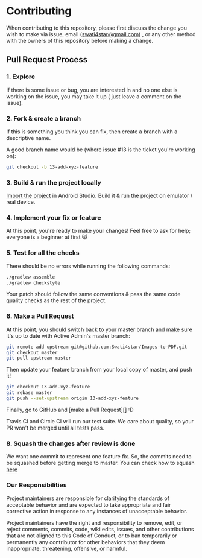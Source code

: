 # Contributing

When contributing to this repository, please first discuss the change you wish to 
make via issue, email (swati4star@gmail.com) , or any other method with the owners 
of this repository before making a change. 

## Pull Request Process

### 1. Explore

If there is some issue or bug, you are interested in and no one else is working 
on the issue, you may take it up ( just leave a comment on the issue).

### 2. Fork & create a branch

If this is something you think you can fix, then create a branch with a 
descriptive name.

A good branch name would be (where issue #13 is the ticket you're working on):

```sh
git checkout -b 13-add-xyz-feature
```

### 3. Build & run the project locally

[Import the project](https://developer.android.com/studio/projects/create-project.html#ImportAProject) in Android Studio. 
Build it & run the project on emulator / real device.


### 4. Implement your fix or feature

At this point, you're ready to make your changes! Feel free to ask for help;
everyone is a beginner at first :smile_cat:


### 5. Test for all the checks

There should be no errors while running the following commands:

```sh
./gradlew assemble
./gradlew checkstyle
```
Your patch should follow the same conventions & pass the same code quality
checks as the rest of the project.

### 6. Make a Pull Request

At this point, you should switch back to your master branch and make sure it's
up to date with Active Admin's master branch:

```sh
git remote add upstream git@github.com:Swati4star/Images-to-PDF.git
git checkout master
git pull upstream master
```

Then update your feature branch from your local copy of master, and push it!

```sh
git checkout 13-add-xyz-feature
git rebase master
git push --set-upstream origin 13-add-xyz-feature
```

Finally, go to GitHub and [make a Pull Request][] :D

Travis CI and Circle CI will run our test suite. We care about quality, so 
your PR won't be merged until all tests pass. 

### 8. Squash the changes after review is done

We want one commit to represent one feature fix. So, the commits need to
be squashed before getting merge to master. You can check how to squash [here](https://github.com/todotxt/todo.txt-android/wiki/Squash-All-Commits-Related-to-a-Single-Issue-into-a-Single-Commit)


### Our Responsibilities

Project maintainers are responsible for clarifying the standards of acceptable
behavior and are expected to take appropriate and fair corrective action in
response to any instances of unacceptable behavior.

Project maintainers have the right and responsibility to remove, edit, or
reject comments, commits, code, wiki edits, issues, and other contributions
that are not aligned to this Code of Conduct, or to ban temporarily or
permanently any contributor for other behaviors that they deem inappropriate,
threatening, offensive, or harmful.
